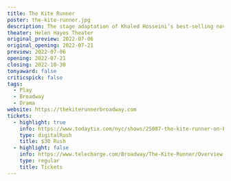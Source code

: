 ```yaml
---
title: The Kite Runner
poster: the-kite-runner.jpg
description: The stage adaptation of Khaled Hosseini’s best-selling novel arrives on Broadway.
theater: Helen Hayes Theater
original_preview: 2022-07-06
original_opening: 2022-07-21
preview: 2022-07-06
opening: 2022-07-21
closing: 2022-10-30
tonyaward: false
criticspick: false
tags: 
  - Play
  - Broadway
  - Drama
website: https://thekiterunnerbroadway.com
tickets:
  - highlight: true
    info: https://www.todaytix.com/nyc/shows/25087-the-kite-runner-on-broadway
    type: digitalRush
    title: $30 Rush
  - highlight: false
    info: https://www.telecharge.com/Broadway/The-Kite-Runner/Overview
    type: regular
    title: Tickets
---
```

